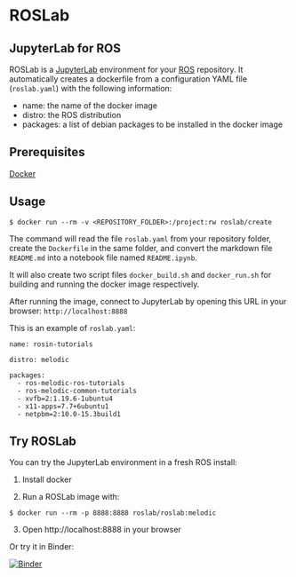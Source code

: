 # ROSLab

## JupyterLab for ROS

ROSLab is a [JupyterLab](https://jupyterlab.readthedocs.io/en/stable/)
environment for your [ROS](http://www.ros.org/) repository. 
It automatically creates a dockerfile
from a configuration YAML file (`roslab.yaml`) with the following information:

- name: the name of the docker image
- distro: the ROS distribution
- packages: a list of debian packages to be installed in the docker image

## Prerequisites

[Docker](https://www.docker.com/)

## Usage

```
$ docker run --rm -v <REPOSITORY_FOLDER>:/project:rw roslab/create
```

The command will read the file `roslab.yaml` from your repository folder,
create the `Dockerfile` in the same folder,
and convert the markdown file `README.md` into a notebook file named
`README.ipynb`.

It will also create two script files `docker_build.sh` and `docker_run.sh`
for building and running the docker image respectively.

After running the image, connect to JupyterLab by opening this URL 
in your browser: `http://localhost:8888`

This is an example of `roslab.yaml`:
```
name: rosin-tutorials

distro: melodic

packages:
  - ros-melodic-ros-tutorials
  - ros-melodic-common-tutorials
  - xvfb=2:1.19.6-1ubuntu4
  - x11-apps=7.7+6ubuntu1
  - netpbm=2:10.0-15.3build1
```
## Try ROSLab

You can try the JupyterLab environment in a fresh ROS install:

1. Install docker

2. Run a ROSLab image with:
```
$ docker run --rm -p 8888:8888 roslab/roslab:melodic
```

3. Open http://localhost:8888 in your browser

Or try it in Binder:

[![Binder](https://mybinder.org/badge.svg)](https://mybinder.org/v2/gh/RobInLabUJI/ROSLab-demo/master?urlpath=lab)
